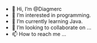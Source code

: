 - 👋 Hi, I’m @Diagmerc
- 👀 I’m interested in programming.
- 🌱 I’m currently learning Java.
- 💞️ I’m looking to collaborate on ...
- 📫 How to reach me ...

<!---
Diagmerc/Diagmerc is a ✨ special ✨ repository because its `README.md` (this file) appears on your GitHub profile.
You can click the Preview link to take a look at your changes.
--->
